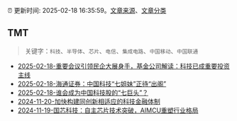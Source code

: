 :alarm_clock: 更新时间: 2025-02-18 16:35:59。[文章来源](/README.md)、[文章分类](/TAGS.md)

## TMT


> 关键字：`科技`、`半导体`、`芯片`、`电信`、`集成电路`、`中国移动`、`中国联通`



- [2025-02-18-重要会议引领民企大展身手，基金公司解读：科技已成重要投资主线](https://www.cls.cn/detail/1946164) 
- [2025-02-18-海通证券：中国科技“七姐妹”正待“出阁”](https://www.cls.cn/detail/1945666) 
- [2025-02-18-谁会成为中国科技股的“七巨头”？](https://www.cls.cn/detail/1945798) 
- [2024-11-20-加快构建同创新相适应的科技金融体制](https://xueqiu.com/9193403816/313561745) 
- [2024-11-19-国芯科技：自主芯片技术突破，AIMCU重塑行业格局](https://xueqiu.com/8151841495/313402043) 
